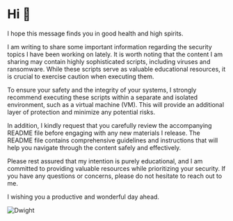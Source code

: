 # Hi 👋

I hope this message finds you in good health and high spirits.

I am writing to share some important information regarding the security topics I have been working on lately. It is worth noting that the content I am sharing may contain highly sophisticated scripts, including viruses and ransomware. While these scripts serve as valuable educational resources, it is crucial to exercise caution when executing them.

To ensure your safety and the integrity of your systems, I strongly recommend executing these scripts within a separate and isolated environment, such as a virtual machine (VM). This will provide an additional layer of protection and minimize any potential risks.

In addition, I kindly request that you carefully review the accompanying README file before engaging with any new materials I release. The README file contains comprehensive guidelines and instructions that will help you navigate through the content safely and effectively.

Please rest assured that my intention is purely educational, and I am committed to providing valuable resources while prioritizing your security. If you have any questions or concerns, please do not hesitate to reach out to me.

I wishing you a productive and wonderful day ahead.

![Dwight](https://github.com/secnnet/secnnet/assets/17622687/60f64a45-3938-4ca5-b377-f35108192698)
